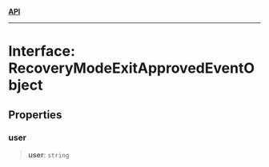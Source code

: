 [**API**](../../../README.md)

***

# Interface: RecoveryModeExitApprovedEventObject

## Properties

### user

> **user**: `string`
